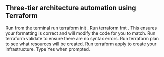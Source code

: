 ## Three-tier architecture automation using Terraform

Run from the terminal run terraform init .
Run terraform fmt . This ensures your formatting is correct and will modify the code for you to match.
Run terraform validate to ensure there are no syntax errors.
Run terraform plan to see what resources will be created.
Run terraform apply to create your infrastructure. Type Yes when prompted.







